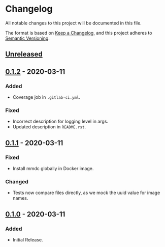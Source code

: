 # Changelog

All notable changes to this project will be documented in this file.

The format is based on [Keep a Changelog](https://keepachangelog.com/en/1.0.0/),
and this project adheres to [Semantic Versioning](https://semver.org/spec/v2.0.0.html).

## [Unreleased]
## [0.1.2] - 2020-03-11
### Added
- Coverage job in `.gitlab-ci.yml`.

### Fixed
- Incorrect description for logging level in args.
- Updated description in `README.rst`.

## [0.1.1] - 2020-03-11
### Fixed
- Install mmdc globally in Docker image. 

### Changed
- Tests now compare files directly, as we mock the uuid value for image names.

## [0.1.0] - 2020-03-11
### Added
- Initial Release.

[Unreleased]: https://gitlab.com/hmajid2301/markdown-mermaid-to-images/-/compare/release%2F0.1.2...master
[0.1.2]: https://gitlab.com/hmajid2301/markdown-mermaid-to-images/-/compare/release%2F0.1.1...0.1.2
[0.1.1]: https://gitlab.com/hmajid2301/markdown-mermaid-to-images/-/compare/release%2F0.1.0...0.1.1
[0.1.0]: https://gitlab.com/hmajid2301/markdown-mermaid-to-images/-/tags/release%2F0.1.0